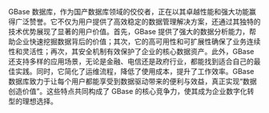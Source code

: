 GBase 数据库，作为国产数据库领域的佼佼者，正在以其卓越性能和强大功能赢得广泛赞誉。它不仅为用户提供了高效稳定的数据管理解决方案，还通过其独特的技术优势展现了显著的用户价值。首先，GBase 提供了强大的数据分析能力，帮助企业快速挖掘数据背后的价值；其次，它的高可用性和可扩展性确保了业务连续性和灵活性；再次，其安全机制有效保护了企业的核心数据资产。此外，GBase 还支持多样的应用场景，无论是金融、电信还是政府行业，都能找到适合自己的最佳实践。同时，它简化了运维流程，降低了使用成本，提升了工作效率。GBase 数据库致力于让每个用户都能享受到数据驱动带来的便利与效益，真正实现“数据创造价值”。这些特点共同构成了 GBase 的核心竞争力，使其成为企业数字化转型的理想选择。